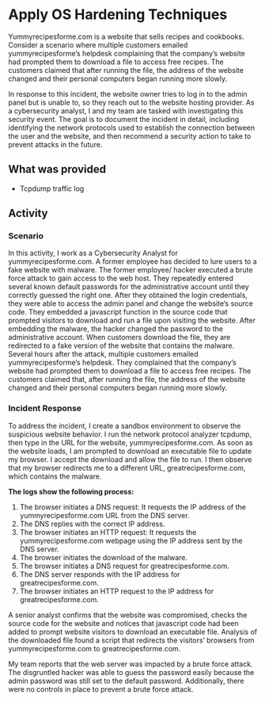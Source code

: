 # Apply OS Hardening Techniques

Yummyrecipesforme.com is a website that sells recipes and cookbooks. Consider a scenario where multiple customers emailed yummyrecipesforme’s helpdesk complaining that the company’s website had prompted them to download a file to access free recipes. The customers claimed that after running the file, the address of the website changed and their personal computers began running more slowly. 

In response to this incident, the website owner tries to log in to the admin panel but is unable to, so they reach out to the website hosting provider. As a cybersecurity analyst, I and my team are tasked with investigating this security event. The goal is to document the incident in detail, including identifying the network protocols used to establish the connection between the user and the website, and then recommend a security action to take to prevent attacks in the future.

## What was provided

- Tcpdump traffic log

## Activity

### Scenario

In this activity, I work as a Cybersecurity Analyst for yummyrecipesforme.com. A former employee has decided to lure users to a fake website with malware. The former employee/ hacker executed a brute force attack to gain access to the web host. They repeatedly entered several known default passwords for the administrative account until they correctly guessed the right one. After they obtained the login credentials, they were able to access the admin panel and change the website’s source code. They embedded a javascript function in the source code that prompted visitors to download and run a file upon visiting the website. After embedding the malware, the hacker changed the password to the administrative account. When customers download the file, they are redirected to a fake version of the website that contains the malware. Several hours after the attack, multiple customers emailed yummyrecipesforme’s helpdesk. They complained that the company’s website had prompted them to download a file to access free recipes. The customers claimed that, after running the file, the address of the website changed and their personal computers began running more slowly. 

### Incident Response

To address the incident, I create a sandbox environment to observe the suspicious website behavior. I run the network protocol analyzer tcpdump, then type in the URL for the website, yummyrecipesforme.com. As soon as the website loads, I am prompted to download an executable file to update my browser. I accept the download and allow the file to run. I then observe that my browser redirects me to a different URL, greatrecipesforme.com, which contains the malware.  

**The logs show the following process:**

1. The browser initiates a DNS request: It requests the IP address of the yummyrecipesforme.com URL from the DNS server.
2. The DNS replies with the correct IP address. 
3. The browser initiates an HTTP request: It requests the yummyrecipesforme.com webpage using the IP address sent by the DNS server.
4. The browser initiates the download of the malware.
5. The browser initiates a DNS request for greatrecipesforme.com.
6. The DNS server responds with the IP address for greatrecipesforme.com.
7. The browser initiates an HTTP request to the IP address for greatrecipesforme.com.

A senior analyst confirms that the website was compromised, checks the source code for the website and notices that javascript code had been added to prompt website visitors to download an executable file. Analysis of the downloaded file found a script that redirects the visitors’ browsers from yummyrecipesforme.com to greatrecipesforme.com. 

My team reports that the web server was impacted by a brute force attack. The disgruntled hacker was able to guess the password easily because the admin password was still set to the default password. Additionally, there were no controls in place to prevent a brute force attack. 
